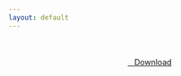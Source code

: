 ```yaml
---
layout: default
---
```


<br />

<br />

<center>
<a href="https://drive.google.com/uc?authuser=0&id=1Bg5hLMGzUR8B6psrK3Arsw274pMBzZoJ&export=download" class="hbt"><i class="fa fa-chevron-down" aria-hidden="true"></i>&nbsp; &nbsp;Download</a>
</center><br />

<br />
